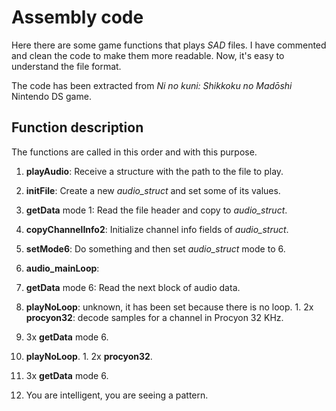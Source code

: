 # Assembly code

Here there are some game functions that plays *SAD* files. I have commented
and clean the code to make them more readable. Now, it's easy to
understand the file format.

The code has been extracted from *Ni no kuni: Shikkoku no Madōshi*
Nintendo DS game.


## Function description
The functions are called in this order and with this purpose.

1. **playAudio**: Receive a structure with the path to the file to play.
  1. **initFile**: Create a new *audio_struct* and set some of its values.
  2. **getData** mode 1: Read the file header and copy to *audio_struct*.
  3. **copyChannelInfo2**: Initialize channel info fields of *audio_struct*.
  4. **setMode6**: Do something and then set *audio_struct* mode to 6.

2. **audio_mainLoop**:
  1. **getData** mode 6: Read the next block of audio data.
  2. **playNoLoop**: unknown, it has been set because there is no loop.
    1. 2x **procyon32**: decode samples for a channel in Procyon 32 KHz.
  3. 3x **getData** mode 6.
  4. **playNoLoop**.
    1. 2x **procyon32**.
  5. 3x **getData** mode 6.
  6. You are intelligent, you are seeing a pattern.
